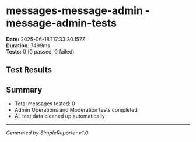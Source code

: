 # messages-message-admin - message-admin-tests

**Date:** 2025-06-18T17:33:30.157Z  
**Duration:** 7499ms  
**Tests:** 0 (0 passed, 0 failed)

## Test Results



## Summary

- Total messages tested: 0
- Admin Operations and Moderation tests completed
- All test data cleaned up automatically

---
*Generated by SimpleReporter v1.0*
